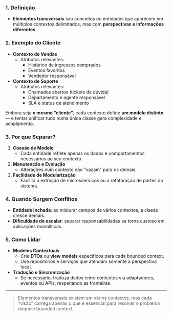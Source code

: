 ### 1. Definição  
- **Elementos transversais** são conceitos ou entidades que aparecem em múltiplos contextos delimitados, mas com **perspectivas e informações diferentes**.

### 2. Exemplo do Cliente  
- **Contexto de Vendas**  
  - Atributos relevantes:  
    - Histórico de ingressos comprados  
    - Eventos favoritos  
    - Vendedor responsável  
- **Contexto de Suporte**  
  - Atributos relevantes:  
    - Chamados abertos (tickets de dúvida)  
    - Departamento e agente responsável  
    - SLA e status de atendimento  

Embora seja **o mesmo “cliente”**, cada contexto define **um modelo distinto** — e tentar unificar tudo numa única classe gera complexidade e acoplamento.

### 3. Por que Separar?  
1. **Coesão de Modelo**  
   - Cada entidade reflete apenas os dados e comportamentos necessários ao seu contexto.  
2. **Manutenção e Evolução**  
   - Alterações num contexto não “vazam” para os demais.  
3. **Facilidade de Modularização**  
   - Facilita a extração de microsserviços ou a refatoração de partes do sistema.

### 4. Quando Surgem Conflitos  
- **Entidade inchada**: ao misturar campos de vários contextos, a classe cresce demais.  
- **Dificuldade de escalar**: separar responsabilidades se torna custoso em aplicações monolíticas.

### 5. Como Lidar  
- **Modelos Contextuais**  
  - Crie **DTOs** ou **view models** específicos para cada bounded context.  
  - Use repositórios e serviços que atendam somente à perspectiva local.  
- **Tradução e Sincronização**  
  - Se necessário, traduza dados entre contextos via adaptadores, eventos ou APIs, respeitando as fronteiras.

---

> Elementos transversais existem em vários contextos, mas cada “visão” carrega apenas o que é essencial para resolver o problema daquele bounded context.  
